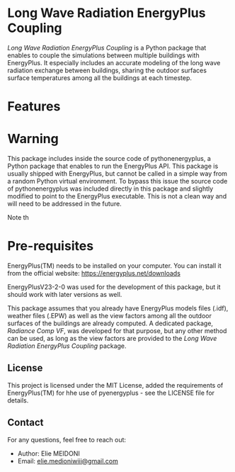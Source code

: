 # Long Wave Radiation EnergyPlus Coupling
*Long Wave Radiation EnergyPlus Coupling* is a Python package that enables to couple the simulations between 
multiple buildings with EnergyPlus. It especially includes an accurate modeling of the long wave radiation
exchange between buildings, sharing the outdoor surfaces surface temperatures among all the buildings at each
timestep.



# Features


# Warning
This package includes inside the source code of pythonenergyplus, a Python package that enables to run the 
EnergyPlus API. This package is usually shipped with EnergyPlus, but cannot be called in a simple way from a 
random Python virtual environment. To bypass this issue the source code of pythonenergyplus was included 
directly in this package and slightly modified to point to the EnergyPlus executable. This is not a clean way
and will need to be addressed in the future.

Note th


# Pre-requisites
EnergyPlus(TM) needs to be installed on your computer. You can install it from the official website:
https://energyplus.net/downloads

EnergyPlusV23-2-0 was used for the development of this package, but it should work with later versions as well.

This package assumes that you already have EnergyPlus models files (.idf), weather files (.EPW) as well as the view factors among all the outdoor surfaces of the buildings are already computed.
A dedicated package, *Radiance Comp VF*, was developed for that purpose, but any other method can be used, 
as long as the view factors are provided to the *Long Wave Radiation EnergyPlus Coupling* package.



## License
This project is licensed under the MIT License, added the requirements of EnergyPlus(TM) for hhe use of pyenergyplus - see the LICENSE file for details.

## Contact
For any questions, feel free to reach out:

* Author: Elie MEIDONI
* Email: elie.medioniwiii@gmail.com


